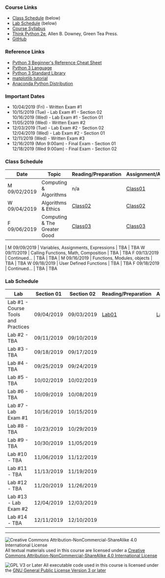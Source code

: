 ### Course Links

- [Class Schedule](#class-schedule) (below)
- [Lab Schedule](#lab-schedule) (below)
- [Course Syllabus](./syllabus.md)
- [Think Python 2e](https://greenteapress.com/wp/think-python-2e/), Allen B. Downey, Green Tea Press.
- [GitHub](https://github.com)

### Reference Links

- [Python 3 Beginner's Reference Cheat Sheet](http://sixthresearcher.com/wp-content/uploads/2016/12/Python3_reference_cheat_sheet.pdf)
- [Python 3 Language](https://docs.python.org/3/reference/)
- [Python 3 Standard Library](https://docs.python.org/3/library/)
- [matplotlib tutorial](https://matplotlib.org/tutorials/introductory/pyplot.html)
- [Anaconda Python Distribution](https://www.anaconda.com/distribution/)

### Important Dates

- 10/04/2019 (Fri) - Written Exam #1
- 10/15/2019 (Tue) - Lab Exam #1 - Section 02  
  10/16/2019 (Wed) - Lab Exam #1 - Section 01
- 11/05/2019 (Wed) - Written Exam #2
- 12/03/2019 (Tue) - Lab Exam #2 - Section 02  
  12/04/2019 (Wed) - Lab Exam #2 - Section 01
- 12/11/2019 (Wed) - Written Exam #3
- 12/16/2019 (Mon 9:00am) - Final Exam - Section 01  
  12/18/2019 (Wed 9:00am) - Final Exam - Section 02

### Class Schedule

Date          | Topic                                   | Reading/Preparation             | Assignment/Activity
---           | ---                                     | ---                             | ---
M 09/02/2019  | Computing & Algorithms                  | n/a                             | [Class01](./classes/class01.pdf)
W 09/04/2019  | Algorithms & Ethics                     | [Class02](./classes/class02.md) | [Class02](./classes/class02.pdf)
F 09/06/2019  | Computing & The Greater Good            | [Class03](./classes/class03.md) | [Class03](./classes/class03.pdf)
|
M 09/09/2019  | Variables, Assignments, Expressions     | TBA                             | TBA
W 09/11/2019  | Calling Functions, Math, Composition    | TBA                             | TBA
F 09/13/2019  | Continued...                            | TBA                             | TBA
|
M 09/16/2019  | Functions, Modules, objects             | TBA                             | TBA
W 09/18/2019  | User Defined Functions                  | TBA                             | TBA
F 09/18/2019  | Continued...                            | TBA                             | TBA

### Lab Schedule

Lab                                     | Section 01 | Section 02 | Reading/Preparation      |Assignment
---                                     | ---        | ---        | ---                      | ---
Lab #1 - Course Tools and Practices     | 09/04/2019 | 09/03/2019 | [Lab01](labs/lab01.md)   | [Lab01](labs/lab01b.md)
Lab #2 - TBA                            | 09/11/2019 | 09/10/2019 |
Lab #3 - TBA                            | 09/18/2019 | 09/17/2019 |
Lab #4 - TBA                            | 09/25/2019 | 09/24/2019 |
Lab #5 - TBA                            | 10/02/2019 | 10/02/2019 |
Lab #6 - TBA                            | 10/09/2019 | 10/08/2019 |
Lab #7 - Lab Exam #1                    | 10/16/2019 | 10/15/2019 |
Lab #8 - TBA                            | 10/23/2019 | 10/29/2019 |
Lab #9 - TBA                            | 10/30/2019 | 11/05/2019 |
Lab #10 - TBA                           | 11/06/2019 | 11/12/2019 |
Lab #11 - TBA                           | 11/13/2019 | 11/19/2019 |
Lab #12 - TBA                           | 11/20/2019 | 11/26/2019 |
Lab #13 - Lab Exam #2                   | 12/04/2019 | 12/03/2019 |
Lab #14 - TBA                           | 12/11/2019 | 12/10/2019 |

___
![Creative Commons Attribution-NonCommercial-ShareAlike 4.0 International License](https://i.creativecommons.org/l/by-nc-sa/4.0/88x31.png "Creative Commons Attribution-NonCommercial-ShareAlike 4.0 International License") All textual materials used in this course are licensed under a [Creative Commons Attribution-NonCommercial-ShareAlike 4.0 International License](http://creativecommons.org/licenses/by-nc-sa/4.0/)

![GPL V3 or Later](https://www.gnu.org/graphics/gplv3-or-later-sm.png "GPL V3 or later") All executable code used in this course is licensed under the [GNU General Public License Version 3 or later](https://www.gnu.org/licenses/gpl.txt)
